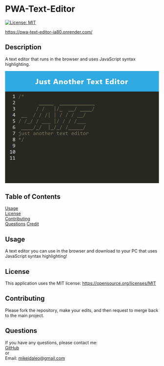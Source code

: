 # PWA-Text-Editor

  [![License: MIT](https://img.shields.io/badge/License-MIT-yellow.svg)](https://opensource.org/licenses/MIT) 
  
  https://pwa-text-editor-ia80.onrender.com/


  ## Description
  A text editor that runs in the browser and uses JavaScript syntax highlighting.

  ![Screenshot](./images/JATE.png)

  ## Table of Contents
  [Usage](#usage)  
  [License](#license)  
  [Contributing](#contributing)  
  [Questions](#questions) 
  [Credit](#credit)
  
  
  ## <a id="usage"></a>Usage
  A text editor you can use in the browser and download to your PC that uses JavaScript syntax highlighting!
  
  ## <a id="license"></a>License

This application uses the MIT license: https://opensource.org/licenses/MIT

  ## <a id="contributing"></a>Contributing
  Please fork the repository, make your edits, and then request to merge back to the main project.

  
  ## <a id="questions"></a>Questions
  If you have any questions, please contact me:  
  <a href="https://github.com/mikedaleo">GitHub</a>  
  or  
  Email: mikejdaleo@gmail.com
  